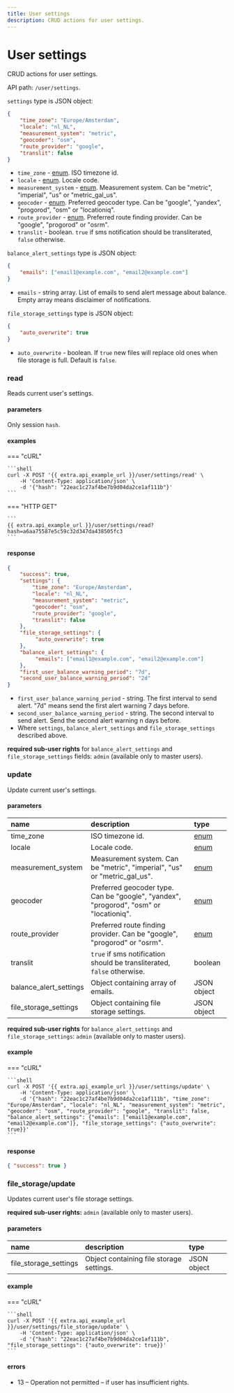 ```yaml
---
title: User settings 
description: CRUD actions for user settings.
---
```


# User settings

CRUD actions for user settings.

API path: `/user/settings`.

`settings` type is JSON object:

```json
{
    "time_zone": "Europe/Amsterdam",
    "locale": "nl_NL",
    "measurement_system": "metric",
    "geocoder": "osm",
    "route_provider": "google",
    "translit": false
}
```

* `time_zone` - [enum](../../../../getting-started.md#data-types). ISO timezone id.
* `locale` - [enum](../../../../getting-started.md#data-types). Locale code.
* `measurement_system` - [enum](../../../../getting-started.md#data-types). Measurement system. Can be "metric", "imperial", "us" or "metric_gal_us".
* `geocoder` - [enum](../../../../getting-started.md#data-types). Preferred geocoder type. Can be "google", "yandex", "progorod", "osm" or "locationiq".
* `route_provider` - [enum](../../../../getting-started.md#data-types). Preferred route finding provider. Can be "google", "progorod" or "osrm".
* `translit` - boolean. `true` if sms notification should be transliterated, `false` otherwise.

`balance_alert_settings` type is JSON object:

```json
{
    "emails": ["email1@example.com", "email2@example.com"]
}
```

* `emails` - string array. List of emails to send alert message about balance. Empty array means disclaimer of notifications.

`file_storage_settings` type is JSON object:

```json
{
    "auto_overwrite": true
}
```

* `auto_overwrite` - boolean. If `true` new files will replace old ones when file storage is full. Default is `false`.

### read

Reads current user's settings.

#### parameters

Only session `hash`.

#### examples

=== "cURL"

    ```shell
    curl -X POST '{{ extra.api_example_url }}/user/settings/read' \
        -H 'Content-Type: application/json' \ 
        -d '{"hash": "22eac1c27af4be7b9d04da2ce1af111b"}'
    ```
    
=== "HTTP GET"

    ```
    {{ extra.api_example_url }}/user/settings/read?hash=a6aa75587e5c59c32d347da438505fc3
    ```

#### response

```json
{
    "success": true,
    "settings": {
        "time_zone": "Europe/Amsterdam",
        "locale": "nl_NL",
        "measurement_system": "metric",
        "geocoder": "osm",
        "route_provider": "google",
        "translit": false
    },
    "file_storage_settings": {
         "auto_overwrite": true
    },
    "balance_alert_settings": {
         "emails": ["email1@example.com", "email2@example.com"]
    },
    "first_user_balance_warning_period": "7d",
    "second_user_balance_warning_period": "2d"
}
```

* `first_user_balance_warning_period` - string. The first interval to send alert. "7d" means send the first alert warning 7 days before.
* `second_user_balance_warning_period` - string. The second interval to send alert. Send the second alert warning n days before.
* Where `settings`, `balance_alert_settings` and `file_storage_settings` described above.

**required sub-user rights** for `balance_alert_settings` and `file_storage_settings` fields: `admin` (available only to master users).

### update

Update current user's settings.

#### parameters

| name | description | type |
| :----- | :-----  | :----- |
| time_zone | ISO timezone id. | [enum](../../../../getting-started.md#data-types) |
| locale | Locale code. | [enum](../../../../getting-started.md#data-types) |
| measurement_system | Measurement system. Can be "metric", "imperial", "us" or "metric_gal_us". | [enum](../../../../getting-started.md#data-types) |
| geocoder | Preferred geocoder type. Can be "google", "yandex", "progorod", "osm" or "locationiq". | [enum](../../../../getting-started.md#data-types) |
| route_provider | Preferred route finding provider. Can be "google", "progorod" or "osrm". | [enum](../../../../getting-started.md#data-types) |
| translit | `true` if sms notification should be transliterated, `false` otherwise. | boolean |
| balance_alert_settings | Object containing array of emails. | JSON object |
| file_storage_settings | Object containing file storage settings. | JSON object |

**required sub-user rights** for `balance_alert_settings` and `file_storage_settings`: `admin` (available only to master users).

#### example

=== "cURL"

    ```shell
    curl -X POST '{{ extra.api_example_url }}/user/settings/update' \
        -H 'Content-Type: application/json' \ 
        -d '{"hash": "22eac1c27af4be7b9d04da2ce1af111b", "time_zone": "Europe/Amsterdam", "locale": "nl_NL", "measurement_system": "metric", "geocoder": "osm", "route_provider": "google", "translit": false, "balance_alert_settings": {"emails": ["email1@example.com", "email2@example.com"]}, "file_storage_settings": {"auto_overwrite": true}}'
    ```

#### response

```json
{ "success": true }
```

### file_storage/update

Updates current user's file storage settings.

**required sub-user rights:** `admin` (available only to master users).

#### parameters

| name | description | type |
| :----- | :-----  | :----- |
| file_storage_settings | Object containing file storage settings. | JSON object |

#### example

=== "cURL"

    ```shell
    curl -X POST '{{ extra.api_example_url }}/user/settings/file_storage/update' \
        -H 'Content-Type: application/json' \ 
        -d '{"hash": "22eac1c27af4be7b9d04da2ce1af111b", "file_storage_settings": {"auto_overwrite": true}}'
    ```

#### errors

* 13 – Operation not permitted – if user has insufficient rights.

